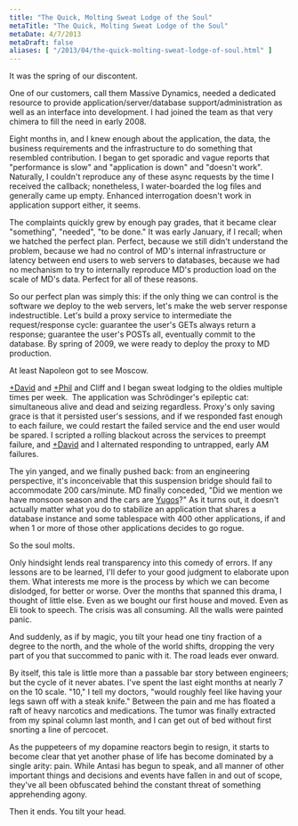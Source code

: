 ```yaml
---
title: "The Quick, Molting Sweat Lodge of the Soul"
metaTitle: "The Quick, Molting Sweat Lodge of the Soul"
metaDate: 4/7/2013
metaDraft: false
aliases: [ "/2013/04/the-quick-molting-sweat-lodge-of-soul.html" ]
---
```


It was the spring of our discontent.  
  
One of our customers, call them Massive Dynamics, needed a dedicated resource to provide application/server/database support/administration as well as an interface into development. I had joined the team as that very chimera to fill the need in early 2008.  
  
Eight months in, and I knew enough about the application, the data, the business requirements and the infrastructure to do something that resembled contribution. I began to get sporadic and vague reports that "performance is slow" and "application is down" and "doesn't work". Naturally, I couldn't reproduce any of these async requests by the time I received the callback; nonetheless, I water-boarded the log files and generally came up empty. Enhanced interrogation doesn't work in application support either, it seems.  
  
The complaints quickly grew by enough pay grades, that it became clear "something", "needed", "to be done." It was early January, if I recall; when we hatched the perfect plan. Perfect, because we still didn't understand the problem, because we had no control of MD's internal infrastructure or latency between end users to web servers to databases, because we had no mechanism to try to internally reproduce MD's production load on the scale of MD's data. Perfect for all of these reasons.  
  
So our perfect plan was simply this: if the only thing we can control is the software we deploy to the web servers, let's make the web server response indestructible. Let's build a proxy service to intermediate the request/response cycle: guarantee the user's GETs always return a response; guarantee the user's POSTs all, eventually commit to the database. By spring of 2009, we were ready to deploy the proxy to MD production.  
  
At least Napoleon got to see Moscow.  
  
[+David](http://plus.google.com/114734695547160645038) and [+Phil](http://plus.google.com/106826698447901956266) and Cliff and I began sweat lodging to the oldies multiple times per week.  The application was Schrödinger's epileptic cat: simultaneous alive and dead and seizing regardless. Proxy's only saving grace is that it persisted user's sessions, and if we responded fast enough to each failure, we could restart the failed service and the end user would be spared. I scripted a rolling blackout across the services to preempt failure, and [+David](http://plus.google.com/114734695547160645038) and I alternated responding to untrapped, early AM failures.  
  
The yin yanged, and we finally pushed back: from an engineering perspective, it's inconceivable that this suspension bridge should fail to accommodate 200 cars/minute. MD finally conceded, "Did we mention we have monsoon season and the cars are [Yugos](http://en.wikipedia.org/wiki/Zastava_Koral#Criticism_and_response)?" As it turns out, it doesn't actually matter what you do to stabilize an application that shares a database instance and some tablespace with 400 other applications, if and when 1 or more of those other applications decides to go rogue.  
  
So the soul molts.  
  
Only hindsight lends real transparency into this comedy of errors. If any lessons are to be learned, I'll defer to your good judgment to elaborate upon them. What interests me more is the process by which we can become dislodged, for better or worse. Over the months that spanned this drama, I thought of little else. Even as we bought our first house and moved. Even as Eli took to speech. The crisis was all consuming. All the walls were painted panic.  
  
And suddenly, as if by magic, you tilt your head one tiny fraction of a degree to the north, and the whole of the world shifts, dropping the very part of you that succommed to panic with it. The road leads ever onward.  
  
By itself, this tale is little more than a passable bar story between engineers; but the cycle of it never abates. I've spent the last eight months at nearly 7 on the 10 scale. "10," I tell my doctors, "would roughly feel like having your legs sawn off with a steak knife." Between the pain and me has floated a raft of heavy narcotics and medications. The tumor was finally extracted from my spinal column last month, and I can get out of bed without first snorting a line of percocet.  
  
As the puppeteers of my dopamine reactors begin to resign, it starts to become clear that yet another phase of life has become dominated by a single arity: pain. While Antasi has begun to speak, and all manner of other important things and decisions and events have fallen in and out of scope, they've all been obfuscated behind the constant threat of something apprehending agony.  
  
Then it ends. You tilt your head.